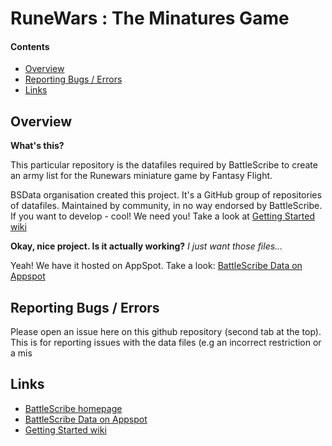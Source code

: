 RuneWars : The Minatures Game
========

#### Contents ####

* [Overview][]
* [Reporting Bugs / Errors][]
* [Links][]

## Overview ##
[Overview]: #overview

__What's this?__

This particular repository is the datafiles required by BattleScribe to create an army list for the Runewars miniature game by Fantasy Flight.

BSData organisation created this project. It's  a GitHub group of repositories of datafiles.
Maintained by community, in no way endorsed by BattleScribe. If you want
to develop - cool! We need you! Take a look at [Getting Started wiki][]

__Okay, nice project. Is it actually working?__ _I just want those files..._

Yeah! We have it hosted on AppSpot. Take a look: [BattleScribe Data on Appspot][]

## Reporting Bugs / Errors ##
[Reporting Bugs / Errors]: #reporting
Please open an issue here on this github repository (second tab at the top). This is for reporting issues with the data files (e.g an incorrect restriction or a mis

## Links ##
[Links]: #links

* [BattleScribe homepage][]
* [BattleScribe Data on Appspot][]
* [Getting Started wiki][]


[BattleScribe homepage]: http://www.battlescribe.net/
[BattleScribe Data on Appspot]: http://battlescribedata.appspot.com/#/repos
[Getting Started wiki]: https://github.com/BSData/bsdata/wiki/Home#getting-started
